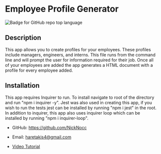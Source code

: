 # Employee Profile Generator
![Badge for GitHub repo top language](https://img.shields.io/github/languages/top/NickNocc/NH-Profile-Generator?style=flat&logo=appveyor)
## Description
  
This app allows you to create profiles for your employees. These profiles include  managers, engineers, and interns. This file runs from the command line and will prompt the user for information required for their job. Once all of your employees are added the app generates a HTML document with a profile for every employee added.



## Installation

This app requires Inquirer to run. To install navigate to root of the directory and run "npm i inquirer -y". Jest was also used in creating this app, if you wish to run the tests jest can be installed by running "npm i jest" in the root. In addition to inquirer, this app also uses inquirer loop which can be installed by running "npm i inquirer-loop".


* GitHub: https://github.com/NickNocc </br>
* Email: haretakis4@gmail.com

* [Video Tutorial](https://watch.screencastify.com/v/Q1AD8x2od45v6gaHOdN8)
